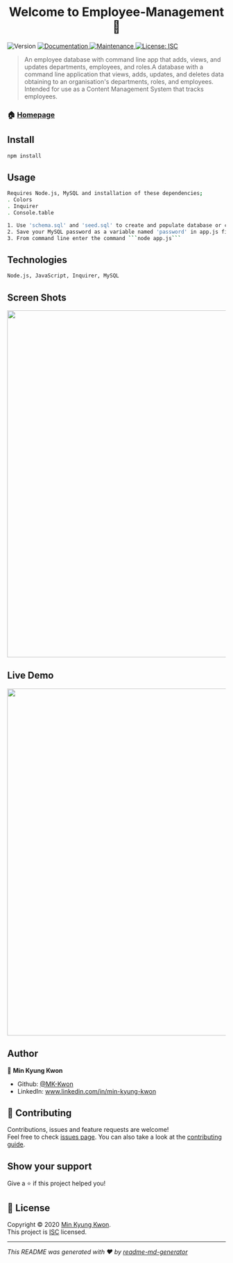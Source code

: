 <h1 align="center">Welcome to Employee-Management 👋</h1>
<p>
  <img alt="Version" src="https://img.shields.io/badge/version-1.0.0-blue.svg?cacheSeconds=2592000" />
  <a href="https://github.com/MK-Kwon/Employee-Management#readme" target="_blank">
    <img alt="Documentation" src="https://img.shields.io/badge/documentation-yes-brightgreen.svg" />
  </a>
  <a href="https://github.com/MK-Kwon/Employee-Management/graphs/commit-activity" target="_blank">
    <img alt="Maintenance" src="https://img.shields.io/badge/Maintained%3F-yes-green.svg" />
  </a>
  <a href="https://github.com/MK-Kwon/Employee-Management/blob/master/LICENSE" target="_blank">
    <img alt="License: ISC" src="https://img.shields.io/github/license/MK-Kwon/Employee-Management" />
  </a>
</p>

> An employee database with command line app that adds, views, and updates departments, employees, and roles.A database with a command line application that views, adds, updates, and deletes data obtaining to an organisation's departments, roles, and employees. Intended for use as a Content Management System that tracks employees.

### 🏠 [Homepage](https://github.com/MK-Kwon/Employee-Management#readme)

## Install

```sh
npm install
```

## Usage

```sh
Requires Node.js, MySQL and installation of these dependencies;
. Colors
. Inquirer
. Console.table

1. Use 'schema.sql' and 'seed.sql' to create and populate database or create your own data.
2. Save your MySQL password as a variable named 'password' in app.js file.
3. From command line enter the command ```node app.js```
```

## Technologies

```sh
Node.js, JavaScript, Inquirer, MySQL
```
## Screen Shots

<img src="http://drive.google.com/uc?id=1PnNTyLZZmoPKqBcfouP86TiA0ce6ozfC" width ="800">


## Live Demo

<img src="https://thumbs.gfycat.com/SomberSillyKudu-size_restricted.gif" width ="800">

## Author

👤 **Min Kyung Kwon**

* Github: [@MK-Kwon](https://github.com/MK-Kwon)
* LinkedIn: www.linkedin.com/in/min-kyung-kwon

## 🤝 Contributing

Contributions, issues and feature requests are welcome!<br />Feel free to check [issues page](https://github.com/MK-Kwon/Employee-Management/issues). You can also take a look at the [contributing guide](https://github.com/MK-Kwon/Employee-Management/blob/master/CONTRIBUTING.md).

## Show your support

Give a ⭐️ if this project helped you!

## 📝 License

Copyright © 2020 [Min Kyung Kwon](https://github.com/MK-Kwon).<br />
This project is [ISC](https://github.com/MK-Kwon/Employee-Management/blob/master/LICENSE) licensed.

***
_This README was generated with ❤️ by [readme-md-generator](https://github.com/kefranabg/readme-md-generator)_
